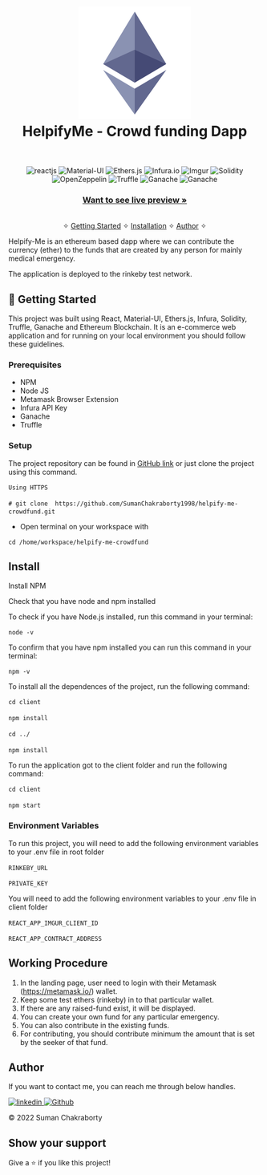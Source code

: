 <h1 align="center">
  <img alt="Eth Logo" src="./client/public/eth-logo.png" width="224px"/><br/>
  HelpifyMe - Crowd funding Dapp
  <br/>
<br/>
</h1>

<p align="center">
    <img src="https://img.shields.io/badge/React-20232A?style=for-the-badge&logo=react&logoColor=white" alt="reactjs" />
    <img src="https://img.shields.io/badge/Material_UI-593D88?style=for-the-badge&logo=mui&logoColor=white" alt="Material-UI" />
    <img src="https://img.shields.io/badge/ethers_js-3bc7bd?style=for-the-badge&logo=ethereum&logoColor=white" alt="Ethers.js"/>
    <img src="https://img.shields.io/badge/infura.io-02303A?style=for-the-badge&logo=infuradotio&logoColor=white" alt="Infura.io"/>
    <img src="https://img.shields.io/badge/Imgur-1572B6?style=for-the-badge&logo=imgur&logoColor=white" alt="Imgur"/>   
    <img src="https://img.shields.io/badge/Solidity-339933?style=for-the-badge&logo=solidity&logoColor=white" alt="Solidity" />
    <img src="https://img.shields.io/badge/Openzeppelin-000000?style=for-the-badge&logo=openzeppelin&logoColor=white" alt="OpenZeppelin"/>
    <img src="https://img.shields.io/badge/Truffle-4ZA94B?style=for-the-badge&logo=truffle&logoColor=white" alt="Truffle"/>
    <img src="https://img.shields.io/badge/Ganache-0002B6?style=for-the-badge&logo=ganache&logoColor=white" alt="Ganache"/>
    <img src="https://img.shields.io/badge/Ethereum-2471A3?style=for-the-badge&logo=ethereum&logoColor=white" alt="Ganache"/>
</p>

<h3 align="center"><a target="_blank" href="https://helpify-me.vercel.app/"><strong>Want to see live preview »</strong></a></h3>

<p align="center"> 
    <br />&#10023;
    <a href="#🚀 Getting-Started">Getting Started</a> &#10023; 
    <a href="#Install">Installation</a> &#10023;    
    <a href="#Author">Author</a> &#10023;
  </p>

Helpify-Me is an ethereum based dapp where we can contribute the currency (ether) to the funds that are created by any person for mainly medical emergency.

The application is deployed to the rinkeby test network.

## 🚀 Getting Started

This project was built using React, Material-UI, Ethers.js, Infura, Solidity, Truffle, Ganache and Ethereum Blockchain. It is an e-commerce web application and for running on your local environment you should follow these guidelines.

### Prerequisites

- NPM
- Node JS
- Metamask Browser Extension
- Infura API Key
- Ganache
- Truffle

### Setup

The project repository can be found in [GitHub link](https://github.com/SumanChakraborty1998/helpify-me-crowdfund) or just clone the project using this command.

```
Using HTTPS

# git clone  https://github.com/SumanChakraborty1998/helpify-me-crowdfund.git
```

- Open terminal on your workspace with

```
cd /home/workspace/helpify-me-crowdfund
```

## Install

Install NPM

Check that you have node and npm installed

To check if you have Node.js installed, run this command in your terminal:

```
node -v
```

To confirm that you have npm installed you can run this command in your terminal:

```
npm -v
```

To install all the dependences of the project, run the following command:

```
cd client

npm install

cd ../

npm install
```

To run the application got to the client folder and run the following command:

```
cd client

npm start
```

### Environment Variables

To run this project, you will need to add the following environment variables to your .env file in root folder

`RINKEBY_URL`

`PRIVATE_KEY`

You will need to add the following environment variables to your .env file in client folder

`REACT_APP_IMGUR_CLIENT_ID`

`REACT_APP_CONTRACT_ADDRESS`

## Working Procedure

1. In the landing page, user need to login with their Metamask (https://metamask.io/) wallet.
2. Keep some test ethers (rinkeby) in to that particular wallet.
3. If there are any raised-fund exist, it will be displayed.
4. You can create your own fund for any particular emergency.
5. You can also contribute in the existing funds.
6. For contributing, you should contribute minimum the amount that is set by the seeker of that fund.

## Author

If you want to contact me, you can reach me through below handles.

[![linkedin](https://img.shields.io/badge/Suman_Chakraborty-0077B5?style=for-the-badge&logo=linkedin&logoColor=white) ](https://www.linkedin.com/in/suman-chakraborty-699308120/)
[![Github](https://img.shields.io/badge/Suman_Chakraborty-20232A?style=for-the-badge&logo=Github&logoColor=white)](https://github.com/SumanChakraborty1998/)

© 2022 Suman Chakraborty

## Show your support

Give a ⭐️ if you like this project!
